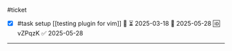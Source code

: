 #ticket 

- [x] #task setup [[testing plugin for vim]] 🔼 ⏳ 2025-03-18 📅 2025-05-28 🆔 vZPqzK ✅ 2025-05-28
___

